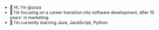 - 👋 Hi, I’m @zoza
- 👀 I’m focusing on a career transition into software development, after 10 years' in marketing. 
- 🌱 I’m currently learning Java, JavaScript, Python.

